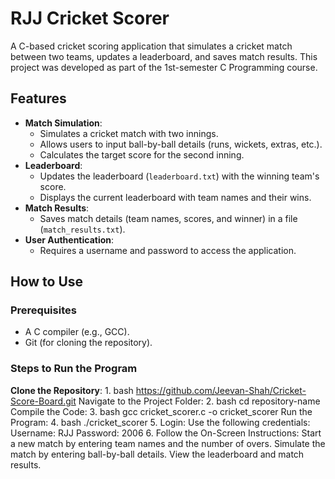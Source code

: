 # RJJ Cricket Scorer
A C-based cricket scoring application that simulates a cricket match between two teams, updates a leaderboard, and saves match results. This project was developed as part of the 1st-semester C Programming course.
## Features
- **Match Simulation**:
  - Simulates a cricket match with two innings.
  - Allows users to input ball-by-ball details (runs, wickets, extras, etc.).
  - Calculates the target score for the second inning.
- **Leaderboard**:
  - Updates the leaderboard (`leaderboard.txt`) with the winning team's score.
  - Displays the current leaderboard with team names and their wins.
- **Match Results**:
  - Saves match details (team names, scores, and winner) in a file (`match_results.txt`).
- **User Authentication**:
  - Requires a username and password to access the application.
## How to Use
### Prerequisites
- A C compiler (e.g., GCC).
- Git (for cloning the repository).
### Steps to Run the Program
 **Clone the Repository**:
1.
bash
https://github.com/Jeevan-Shah/Cricket-Score-Board.git
Navigate to the Project Folder:
2.
bash
cd repository-name
Compile the Code:
3.
bash
gcc cricket_scorer.c -o cricket_scorer
Run the Program:
4.
bash
./cricket_scorer
5.
Login:
Use the following credentials:
Username: RJJ
Password: 2006
6.
Follow the On-Screen Instructions:
Start a new match by entering team names and the number of overs.
Simulate the match by entering ball-by-ball details.
View the leaderboard and match results.
